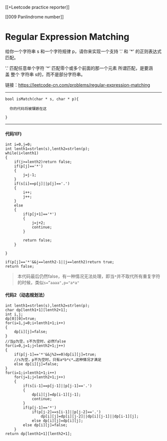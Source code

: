 [[+Leetcode practice reporter]]

[[009 Panlindrome number]]

# Regular Expression Matching
给你一个字符串 s 和一个字符规律 p，请你来实现一个支持 '.' 和 '*' 的正则表达式匹配。

'.' 匹配任意单个字符
'*' 匹配零个或多个前面的那一个元素
所谓匹配，是要涵盖 整个 字符串 s的，而不是部分字符串。

链接：https://leetcode-cn.com/problems/regular-expression-matching

-----
```
bool isMatch(char * s, char * p){

  你的代码将被镶嵌在这

}
```

-----

#### 代码1(F)
```
int i=0,j=0;
int lenth1=strlen(s),lenth2=strlen(p);
while(i<lenth1)
{
	if(j>=lenth2)return false;
	if(p[j]=='*')
	{
		j=j-1;
	}
	if(s[i]==p[j]||p[j]=='.')
	{
		i++;
		j++;
	}
	else
	{
		if(p[j+1]=='*')
		{
			j=j+2;
			continue;
		}
		
		return false;
	}
	
}

if(p[j]=='*'&&j==lenth2-1||j==lenth2)return true;
return false;

```

>本代码最后仍然false，有一种情况无法处理，即当`*`并不取代所有重复字符的时候，类似`s=”aaaa",p="a*a"`

#### 代码2（动态规划法）
```
int lenth1=strlen(s),lenth2=strlen(p);
char dp[lenth1+1][lenth2+1];
int i,j;
dp[0][0]=true;
for(i=1,j=0;i<lenth1+1;i++)
{
	dp[i][j]=false;
}
//当p为空，s不为空时，必然false
for(i=0,j=1;j<lenth2+1;j++)
{
	if(p[j-1]=='*'&&j%2==0)dp[i][j]=true;
	//s为空，p不为空时，只有a*b*c*…这种情况才满足
	else dp[i][j]=false;
}
for(i=1;i<lenth1+1;i++)
	for(j=1;j<lenth2+1;j++)
	{
		if(s[i-1]==p[j-1]||p[j-1]=='.')
		{
			dp[i][j]=dp[i-1][j-1];
			continue;
		}
		if(p[j-1]=='*')
			if(p[j-2]==s[i-1]||p[j-2]=='.')
				dp[i][j]=dp[i][j-2]||dp[i][j-1]||dp[i-1][j];
			else dp[i][j]=dp[i][j];
		else dp[i][j]=false;
	}
return dp[lenth1+1][lenth2+1];
```

